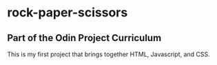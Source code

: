 # rock-paper-scissors
## Part of the Odin Project Curriculum
This is my first project that brings together HTML, Javascript, and CSS. 
